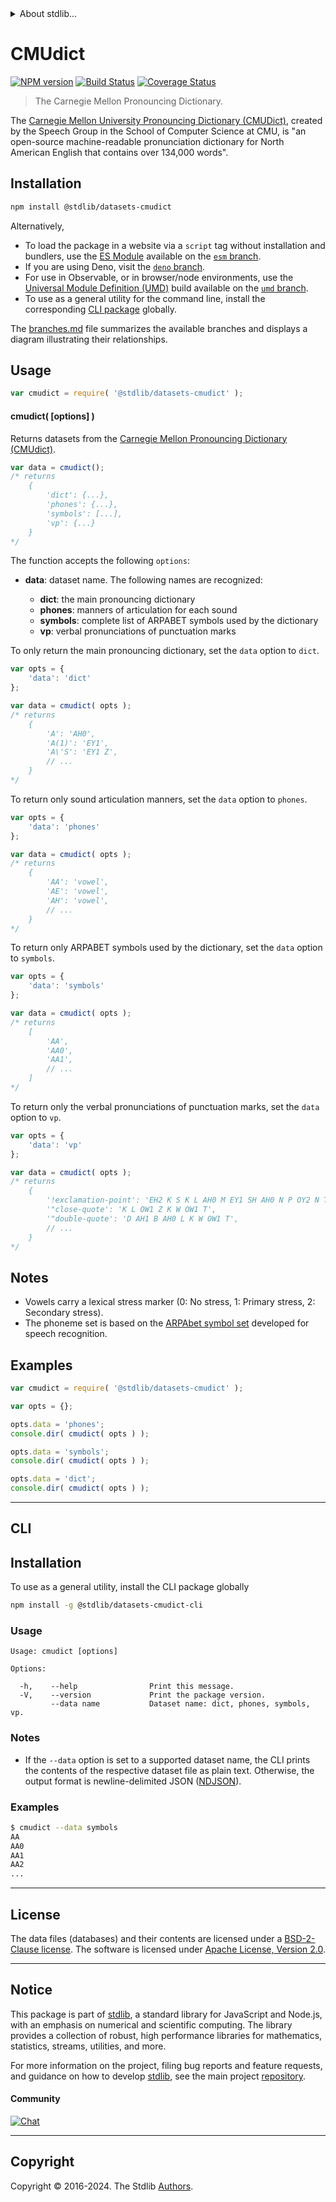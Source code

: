 <!--

@license Apache-2.0

Copyright (c) 2018 The Stdlib Authors.

Licensed under the Apache License, Version 2.0 (the "License");
you may not use this file except in compliance with the License.
You may obtain a copy of the License at

   http://www.apache.org/licenses/LICENSE-2.0

Unless required by applicable law or agreed to in writing, software
distributed under the License is distributed on an "AS IS" BASIS,
WITHOUT WARRANTIES OR CONDITIONS OF ANY KIND, either express or implied.
See the License for the specific language governing permissions and
limitations under the License.

-->


<details>
  <summary>
    About stdlib...
  </summary>
  <p>We believe in a future in which the web is a preferred environment for numerical computation. To help realize this future, we've built stdlib. stdlib is a standard library, with an emphasis on numerical and scientific computation, written in JavaScript (and C) for execution in browsers and in Node.js.</p>
  <p>The library is fully decomposable, being architected in such a way that you can swap out and mix and match APIs and functionality to cater to your exact preferences and use cases.</p>
  <p>When you use stdlib, you can be absolutely certain that you are using the most thorough, rigorous, well-written, studied, documented, tested, measured, and high-quality code out there.</p>
  <p>To join us in bringing numerical computing to the web, get started by checking us out on <a href="https://github.com/stdlib-js/stdlib">GitHub</a>, and please consider <a href="https://opencollective.com/stdlib">financially supporting stdlib</a>. We greatly appreciate your continued support!</p>
</details>

# CMUdict

[![NPM version][npm-image]][npm-url] [![Build Status][test-image]][test-url] [![Coverage Status][coverage-image]][coverage-url] <!-- [![dependencies][dependencies-image]][dependencies-url] -->

> The Carnegie Mellon Pronouncing Dictionary.

<section class="intro">

The [Carnegie Mellon University Pronouncing Dictionary (CMUDict)][cmudict], created by the Speech Group in the School of Computer Science at CMU, is "an open-source machine-readable pronunciation dictionary for North American English that contains over 134,000 words".

</section>

<!-- /.intro -->

<section class="installation">

## Installation

```bash
npm install @stdlib/datasets-cmudict
```

Alternatively,

-   To load the package in a website via a `script` tag without installation and bundlers, use the [ES Module][es-module] available on the [`esm` branch][esm-url].
-   If you are using Deno, visit the [`deno` branch][deno-url].
-   For use in Observable, or in browser/node environments, use the [Universal Module Definition (UMD)][umd] build available on the [`umd` branch][umd-url].
-   To use as a general utility for the command line, install the corresponding [CLI package][cli-section] globally.

The [branches.md][branches-url] file summarizes the available branches and displays a diagram illustrating their relationships.

</section>

<section class="usage">

## Usage

```javascript
var cmudict = require( '@stdlib/datasets-cmudict' );
```

#### cmudict( \[options] )

Returns datasets from the [Carnegie Mellon Pronouncing Dictionary (CMUdict)][cmudict].

```javascript
var data = cmudict();
/* returns
    {
        'dict': {...},
        'phones': {...},
        'symbols': [...],
        'vp': {...}
    }
*/
```

The function accepts the following `options`:

-   **data**: dataset name. The following names are recognized:

    -   **dict**: the main pronouncing dictionary
    -   **phones**: manners of articulation for each sound
    -   **symbols**: complete list of ARPABET symbols used by the dictionary
    -   **vp**: verbal pronunciations of punctuation marks

To only return the main pronouncing dictionary, set the `data` option to `dict`.

```javascript
var opts = {
    'data': 'dict'
};

var data = cmudict( opts );
/* returns
    {
        'A': 'AH0',
        'A(1)': 'EY1',
        'A\'S': 'EY1 Z',
        // ...
    }
*/
```

To return only sound articulation manners, set the `data` option to `phones`.

```javascript
var opts = {
    'data': 'phones'
};

var data = cmudict( opts );
/* returns
    {
        'AA': 'vowel',
        'AE': 'vowel',
        'AH': 'vowel',
        // ...
    }
*/
```

To return only ARPABET symbols used by the dictionary, set the `data` option to `symbols`.

```javascript
var opts = {
    'data': 'symbols'
};

var data = cmudict( opts );
/* returns
    [
        'AA',
        'AA0',
        'AA1',
        // ...
    ]
*/
```

To return only the verbal pronunciations of punctuation marks, set the `data` option to `vp`.

```javascript
var opts = {
    'data': 'vp'
};

var data = cmudict( opts );
/* returns
    {
        '!exclamation-point': 'EH2 K S K L AH0 M EY1 SH AH0 N P OY2 N T',
        '"close-quote': 'K L OW1 Z K W OW1 T',
        '"double-quote': 'D AH1 B AH0 L K W OW1 T',
        // ...
    }
*/
```

</section>

<!-- /.usage -->

<section class="notes">

## Notes

-   Vowels carry a lexical stress marker (0: No stress, 1: Primary stress, 2: Secondary stress).
-   The phoneme set is based on the [ARPAbet symbol set][arpabet] developed for speech recognition.

</section>

<!-- /.notes -->

<section class="examples">

## Examples

<!-- eslint no-undef: "error" -->

```javascript
var cmudict = require( '@stdlib/datasets-cmudict' );

var opts = {};

opts.data = 'phones';
console.dir( cmudict( opts ) );

opts.data = 'symbols';
console.dir( cmudict( opts ) );

opts.data = 'dict';
console.dir( cmudict( opts ) );
```

</section>

<!-- /.examples -->

* * *

<section class="cli">

## CLI

<section class="installation">

## Installation

To use as a general utility, install the CLI package globally

```bash
npm install -g @stdlib/datasets-cmudict-cli
```

</section>

<!-- CLI usage documentation. -->

<section class="usage">

### Usage

```text
Usage: cmudict [options]

Options:

  -h,    --help                Print this message.
  -V,    --version             Print the package version.
         --data name           Dataset name: dict, phones, symbols, vp.
```

</section>

<!-- /.usage -->

<section class="notes">

### Notes

-   If the `--data` option is set to a supported dataset name, the CLI prints the contents of the respective dataset file as plain text. Otherwise, the output format is newline-delimited JSON ([NDJSON][ndjson]).

</section>

<!-- /.notes -->

<section class="examples">

### Examples

```bash
$ cmudict --data symbols
AA
AA0
AA1
AA2
...
```

</section>

<!-- /.examples -->

</section>

<!-- /.cli -->

* * *

<!-- <license> -->

## License

The data files (databases) and their contents are licensed under a [BSD-2-Clause license][bsd-license]. The software is licensed under [Apache License, Version 2.0][apache-license].

<!-- </license> -->

<!-- Section for related `stdlib` packages. Do not manually edit this section, as it is automatically populated. -->

<section class="related">

</section>

<!-- /.related -->

<!-- Section for all links. Make sure to keep an empty line after the `section` element and another before the `/section` close. -->


<section class="main-repo" >

* * *

## Notice

This package is part of [stdlib][stdlib], a standard library for JavaScript and Node.js, with an emphasis on numerical and scientific computing. The library provides a collection of robust, high performance libraries for mathematics, statistics, streams, utilities, and more.

For more information on the project, filing bug reports and feature requests, and guidance on how to develop [stdlib][stdlib], see the main project [repository][stdlib].

#### Community

[![Chat][chat-image]][chat-url]

---

## Copyright

Copyright &copy; 2016-2024. The Stdlib [Authors][stdlib-authors].

</section>

<!-- /.stdlib -->

<!-- Section for all links. Make sure to keep an empty line after the `section` element and another before the `/section` close. -->

<section class="links">

[npm-image]: http://img.shields.io/npm/v/@stdlib/datasets-cmudict.svg
[npm-url]: https://npmjs.org/package/@stdlib/datasets-cmudict

[test-image]: https://github.com/stdlib-js/datasets-cmudict/actions/workflows/test.yml/badge.svg?branch=main
[test-url]: https://github.com/stdlib-js/datasets-cmudict/actions/workflows/test.yml?query=branch:main

[coverage-image]: https://img.shields.io/codecov/c/github/stdlib-js/datasets-cmudict/main.svg
[coverage-url]: https://codecov.io/github/stdlib-js/datasets-cmudict?branch=main

<!--

[dependencies-image]: https://img.shields.io/david/stdlib-js/datasets-cmudict.svg
[dependencies-url]: https://david-dm.org/stdlib-js/datasets-cmudict/main

-->

[chat-image]: https://img.shields.io/gitter/room/stdlib-js/stdlib.svg
[chat-url]: https://app.gitter.im/#/room/#stdlib-js_stdlib:gitter.im

[stdlib]: https://github.com/stdlib-js/stdlib

[stdlib-authors]: https://github.com/stdlib-js/stdlib/graphs/contributors

[cli-section]: https://github.com/stdlib-js/datasets-cmudict#cli
[cli-url]: https://github.com/stdlib-js/datasets-cmudict/tree/cli
[@stdlib/datasets-cmudict]: https://github.com/stdlib-js/datasets-cmudict/tree/main

[umd]: https://github.com/umdjs/umd
[es-module]: https://developer.mozilla.org/en-US/docs/Web/JavaScript/Guide/Modules

[deno-url]: https://github.com/stdlib-js/datasets-cmudict/tree/deno
[umd-url]: https://github.com/stdlib-js/datasets-cmudict/tree/umd
[esm-url]: https://github.com/stdlib-js/datasets-cmudict/tree/esm
[branches-url]: https://github.com/stdlib-js/datasets-cmudict/blob/main/branches.md

[cmudict]: http://www.speech.cs.cmu.edu/cgi-bin/cmudict#about

[arpabet]: https://en.wikipedia.org/wiki/ARPABET

[ndjson]: http://specs.frictionlessdata.io/ndjson/

[bsd-license]: https://opensource.org/licenses/bsd-license.html

[apache-license]: https://www.apache.org/licenses/LICENSE-2.0

</section>

<!-- /.links -->
